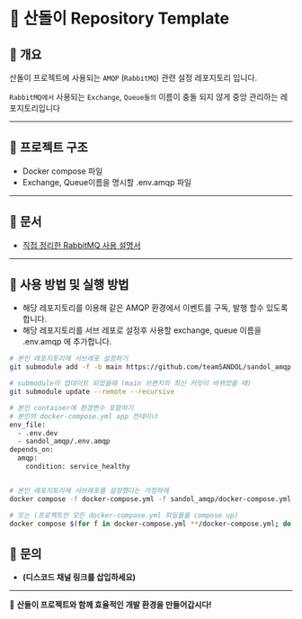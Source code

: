 # 📌 산돌이 Repository Template  

## 📂 개요

산돌이 프로젝트에 사용되는 `AMQP` (`RabbitMQ`) 관련 설정 레포지토리 입니다.

`RabbitMQ에서` 사용되는 `Exchange`, `Queue들의` 이름이 충돌 되지 않게 중앙 관리하는 레포지토리입니다

---

## 📌 프로젝트 구조  

- Docker compose 파일
- Exchange, Queue이름을 명시할 .env.amqp 파일

---

## 📌 문서  

- [직접 정리한 RabbitMQ 사용 설명서](https://www.notion.so/1a28dd105783807da114e6f4b01baf50?pvs=4)

---

## 📌 사용 방법 및 실행 방법

- 해당 레포지토리를 이용해 같은 AMQP 환경에서 이벤트를 구독, 발행 할수 있도록 합니다.
- 해당 레포지토리를 서브 레포로 설정후 사용할 exchange, queue 이름을 .env.amqp 에 추가합니다.

```bash
# 본인 레포지토리에 서브레포 설정하기
git submodule add -f -b main https://github.com/teamSANDOL/sandol_amqp.git

# submodule이 업데이트 되었을때 (main 브랜치의 최신 커밋이 바뀌었을 때)
git submodule update --remote --recursive

# 본인 container에 환경변수 포함하기
# 본인의 docker-compose.yml app 컨테이너 
env_file:
  - .env.dev
  - sandol_amqp/.env.amqp
depends_on:
  amqp:
    condition: service_healthy


# 본인 레포지토리에 서브레포를 설정했다는 가정하에
docker compose -f docker-compose.yml -f sandol_amqp/docker-compose.yml up -d --build

# 또는 (프로젝트안 모든 docker-compose.yml 파일들을 compose up)
docker compose $(for f in docker-compose.yml **/docker-compose.yml; do echo "-f $f " ;done) up -d --build

```

## 📌 문의  

- **(디스코드 채널 링크를 삽입하세요)**

---
🚀 **산돌이 프로젝트와 함께 효율적인 개발 환경을 만들어갑시다!**  
